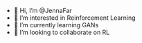 - 👋 Hi, I’m @JennaFar
- 👀 I’m interested in Reinforcement Learning
- 🌱 I’m currently learning GANs
- 💞️ I’m looking to collaborate on RL

<!---
JennaFar/JennaFar is a ✨ special ✨ repository because its `README.md` (this file) appears on your GitHub profile.
You can click the Preview link to take a look at your changes.
--->
